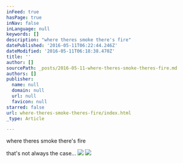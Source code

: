 ```yaml
---
inFeed: true
hasPage: true
inNav: false
inLanguage: null
keywords: []
description: "where theres smoke there's fire"
datePublished: '2016-05-11T06:22:44.246Z'
dateModified: '2016-05-11T06:18:38.470Z'
title: ''
author: []
sourcePath: _posts/2016-05-11-where-theres-smoke-theres-fire.md
authors: []
publisher:
  name: null
  domain: null
  url: null
  favicon: null
starred: false
url: where-theres-smoke-theres-fire/index.html
_type: Article

---
```

where theres smoke there's fire

that's not always the case...
![](https://the-grid-user-content.s3-us-west-2.amazonaws.com/c28126b7-186a-4445-9397-bea9d3dd150c.jpg)
![](https://the-grid-user-content.s3-us-west-2.amazonaws.com/f068cf4c-e51a-4ace-84fa-6478d0d4d80c.jpg)